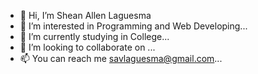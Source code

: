 - 👋 Hi, I’m Shean Allen Laguesma
- 👀 I’m interested in Programming and Web Developing...
- 🌱 I’m currently studying in College...
- 💞️ I’m looking to collaborate on ...
- 📫 You can reach me savlaguesma@gmail.com...

<!---
savlaguesma/savlaguesma is a ✨ special ✨ repository because its `README.md` (this file) appears on your GitHub profile.
You can click the Preview link to take a look at your changes.
--->
